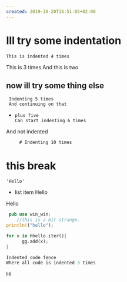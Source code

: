 ```yaml
---
created: 2019-10-20T16:51:05+02:00
---
```


# Ill try some indentation
    This is indented 4 times
   This is 3 times
  And this is two

## now ill try some thing else
     Indenting 5 times
     And continuing on that
+     plus five
      Can start indenting 6 times
And not indented

         # Indenting 10 times
# this break
    'Hello'
- list item
        Hello

Hello
``` rust
 pub use win_win;
    //this is a bit strange.
println!("hello");
```
~~~ Rust
for x in hhello.iter(){
      gg.add(x);
}
~~~
   ```rust
Indented code fence
Where all code is indented 3 times
```



Hi
<style>
textcolor: #ff00ff,
<style\>

Hello